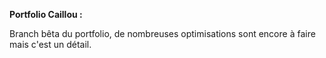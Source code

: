 __**Portfolio Caillou :**__ 

Branch bêta du portfolio, de nombreuses optimisations sont encore à faire mais c'est un détail.